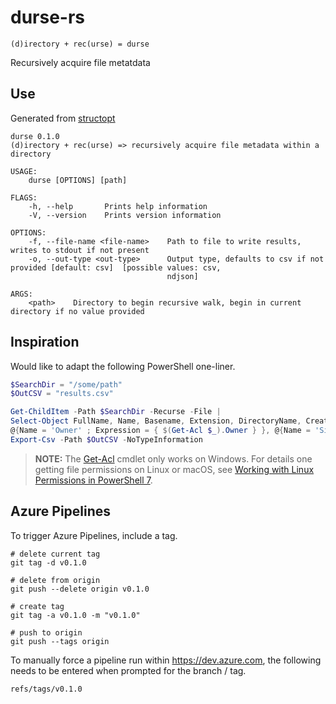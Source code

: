 # durse-rs

<!--[![Build Status](https://dev.azure.com/curtisalexander/durse-rs/_apis/build/status/curtisalexander.durse-rs%20(9)?branchName=master)](https://dev.azure.com/curtisalexander/durse-rs/_build/latest?definitionId=17&branchName=master) -->

```
(d)irectory + rec(urse) = durse
```

Recursively acquire file metatdata

## Use
Generated from [structopt](https://crates.io/crates/structopt)

```
durse 0.1.0
(d)irectory + rec(urse) => recursively acquire file metadata within a directory

USAGE:
    durse [OPTIONS] [path]

FLAGS:
    -h, --help       Prints help information
    -V, --version    Prints version information

OPTIONS:
    -f, --file-name <file-name>    Path to file to write results, writes to stdout if not present
    -o, --out-type <out-type>      Output type, defaults to csv if not provided [default: csv]  [possible values: csv,
                                   ndjson]

ARGS:
    <path>    Directory to begin recursive walk, begin in current directory if no value provided
```

## Inspiration

Would like to adapt the following PowerShell one-liner.

```powershell
$SearchDir = "/some/path"
$OutCSV = "results.csv"

Get-ChildItem -Path $SearchDir -Recurse -File |
Select-Object FullName, Name, Basename, Extension, DirectoryName, CreationTime, LastAccessTime, LastWriteTime, `
@{Name = 'Owner' ; Expression = { $(Get-Acl $_).Owner } }, @{Name = 'Size KB'; Expression = { $_.Length / 1KB } } |
Export-Csv -Path $OutCSV -NoTypeInformation
```

> **NOTE:** The [Get-Acl]() cmdlet only works on Windows.  For details one getting file permissions on Linux or macOS, see [Working with Linux Permissions in PowerShell 7](https://petri.com/working-with-linux-permissions-in-powershell-7).

## Azure Pipelines

To trigger Azure Pipelines, include a tag.

```
# delete current tag
git tag -d v0.1.0

# delete from origin
git push --delete origin v0.1.0

# create tag
git tag -a v0.1.0 -m "v0.1.0"

# push to origin
git push --tags origin
```

To manually force a pipeline run within https://dev.azure.com, the following needs to be entered when prompted for the branch / tag.

```
refs/tags/v0.1.0
```